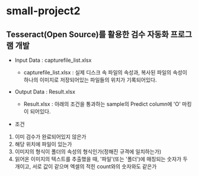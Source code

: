 # small-project2
## Tesseract(Open Source)를 활용한 검수 자동화 프로그램 개발    
+ Input Data : capturefile_list.xlsx    
  + capturefile_list.xlsx : 실제 디스크 속 파일의 속성과, 복사된 파일의 속성이 하나의 이미지로 저장되어있는 파일들의 위치가 기록되어있다.    
+ Output Data : Result.xlsx    
  + Result.xlsx : 아래의 조건을 통과하는 sample의 Predict column에 'O' 마킹이 되어있다.    
  
+ 조건    
1. 이미 검수가 완료되어있지 않은가    
2. 해당 위치에 파일이 있는가    
3. 이미지의 형식이 폴더의 속성의 형식인가(정해진 규격에 일치하는가)    
4. 읽어온 이미지의 텍스트를 추출했을 때, '파일'(또는 '폴더')에 매칭되는 숫자가 두 개이고, 서로 값이 같으며 엑셀의 적힌 count와의 숫자와도 같은가     
